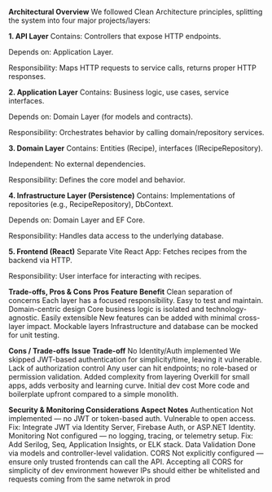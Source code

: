 **Architectural Overview**
We followed Clean Architecture principles, splitting the system into four major projects/layers:

**1. API Layer**
Contains: Controllers that expose HTTP endpoints.

Depends on: Application Layer.

Responsibility: Maps HTTP requests to service calls, returns proper HTTP responses.

**2. Application Layer**
Contains: Business logic, use cases, service interfaces.

Depends on: Domain Layer (for models and contracts).

Responsibility: Orchestrates behavior by calling domain/repository services.

**3. Domain Layer**
Contains: Entities (Recipe), interfaces (IRecipeRepository).

Independent: No external dependencies.

Responsibility: Defines the core model and behavior.

**4. Infrastructure Layer (Persistence)**
Contains: Implementations of repositories (e.g., RecipeRepository), DbContext.

Depends on: Domain Layer and EF Core.

Responsibility: Handles data access to the underlying database.

**5. Frontend (React)**
Separate Vite React App: Fetches recipes from the backend via HTTP.

Responsibility: User interface for interacting with recipes.

**Trade-offs, Pros & Cons**
**Pros**
**Feature**	                                  **Benefit**
Clean separation of concerns	            Each layer has a focused responsibility. Easy to test and maintain.
Domain-centric design	                    Core business logic is isolated and technology-agnostic.
Easily extensible	                        New features can be added with minimal cross-layer impact.
Mockable layers	                         Infrastructure and database can be mocked for unit testing.

**Cons / Trade-offs**
**Issue**	                                    **Trade-off**
No Identity/Auth implemented	            We skipped JWT-based authentication for simplicity/time, leaving it vulnerable.
Lack of authorization control	            Any user can hit endpoints; no role-based or permission validation.
Added complexity from layering	          Overkill for small apps, adds verbosity and learning curve.
Initial dev cost	                        More code and boilerplate upfront compared to a simple monolith.

**Security & Monitoring Considerations**
**Aspect**	                                      **Notes**
Authentication	                           Not implemented — no JWT or token-based auth. Vulnerable to open access.
Fix:	                                     Integrate JWT via Identity Server, Firebase Auth, or ASP.NET Identity.
Monitoring	                               Not configured — no logging, tracing, or telemetry setup.
Fix:	                                     Add Serilog, Seq, Application Insights, or ELK stack.
Data Validation	                           Done via models and controller-level validation.
CORS	                                     Not explicitly configured — ensure only trusted frontends can call the API. Accepting all CORS for simplicity of dev environment however IPs should either be whitelisted and requests coming from the same netwrok in prod
